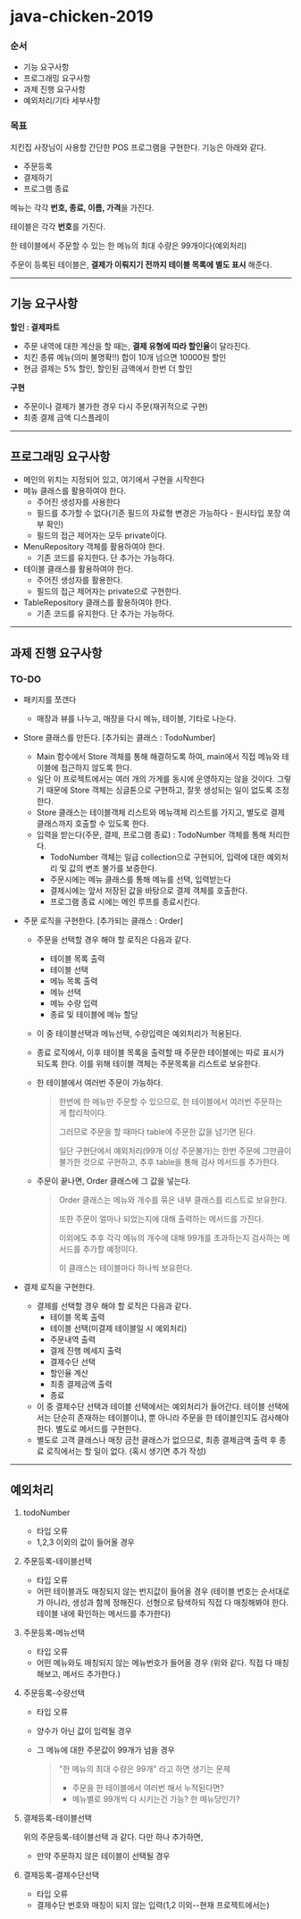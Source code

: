 # java-chicken-2019

### 순서

- 기능 요구사항
- 프로그래밍 요구사항
- 과제 진행 요구사항
- 예외처리/기타 세부사항

### 목표

치킨집 사장님이 사용할 간단한 POS 프로그램을 구현한다. 기능은 아래와 같다.

- 주문등록
- 결제하기
- 프로그램 종료

메뉴는 각각 **번호, 종료, 이름, 가격**을 가진다.

테이블은 각각 **번호**를 가진다.

한 테이블에서 주문할 수 있는 한 메뉴의 최대 수량은 99개이다(예외처리)

주문이 등록된 테이블은, **결제가 이뤄지기 전까지 테이블 목록에 별도 표시** 해준다.

---

## 기능 요구사항

**할인 : 결제파트**

- 주문 내역에 대한 계산을 할 때는, **결제 유형에 따라 할인율**이 달라진다.
- 치킨 종류 메뉴(의미 불명확!!) 합이 10개 넘으면 10000원 할인
- 현금 결제는 5% 할인, 할인된 금액에서 한번 더 할인

**구현**

- 주문이나 결제가 불가한 경우 다시 주문(재귀적으로 구현)
- 최종 결제 금액 디스플레이

---

## 프로그래밍 요구사항

- 메인의 위치는 지정되어 있고, 여기에서 구현을 시작한다
- 메뉴 클래스를 활용하여야 한다.
  - 주어진 생성자를 사용한다
  - 필드를 추가할 수 없다(기존 필드의 자료형 변경은 가능하다 - 원시타입 포장 여부 확인)
  - 필드의 접근 제어자는 모두 private이다.
- MenuRepository 객체를 활용하여야 한다.
  - 기존 코드를 유지한다. 단 추가는 가능하다.
- 테이블 클래스를 활용하여야 한다.
  - 주어진 생성자를 활용한다.
  - 필드의 접근 제어자는 private으로 구현한다.
- TableRepository 클래스를 활용하여야 한다.
  - 기존 코드를 유지한다. 단 추가는 가능하다.

---

## 과제 진행 요구사항

### TO-DO

- 패키지를 쪼갠다
  - 매장과 뷰를 나누고, 매장을 다시 메뉴, 테이블, 기타로 나눈다.

- Store 클래스를 만든다.
  [추가되는 클래스 : TodoNumber]

  - Main 함수에서 Store 객체를 통해 해결하도록 하여, main에서 직접 메뉴와 테이블에 접근하지 않도록 한다.
  - 일단 이 프로젝트에서는 여러 개의 가게를 동시에 운영하지는 않을 것이다. 
    그렇기 때문에 Store 객체는 싱글톤으로 구현하고, 잘못 생성되는 일이 없도록 조정한다.
  - Store 클래스는 테이블객체 리스트와 메뉴객체 리스트를 가지고, 별도로 결제 클래스까지 호출할 수 있도록 한다.
  - 입력을 받는다(주문, 결제, 프로그램 종료) :  TodoNumber 객체를 통해 처리한다.
    - TodoNumber 객체는 일급 collection으로 구현되어, 입력에 대한 예외처리 및 값의 변조 불가를 보증한다. 
    - 주문시에는 메뉴 클래스를 통해 메뉴를 선택, 입력받는다
    - 결제시에는 앞서 저장된 값을 바탕으로 결제 객체를 호출한다.
    - 프로그램 종료 시에는 메인 루프를 종료시킨다.

- 주문 로직을 구현한다.
  [추가되는 클래스 : Order]

  - 주문을 선택할 경우 해야 할 로직은 다음과 같다.

    - 테이블 목록 출력
    - 테이블 선택
    - 메뉴 목록 출력
    - 메뉴 선택
    - 메뉴 수량 입력
    - 종료 및 테이블에 메뉴 할당

  - 이 중 테이블선택과 메뉴선택, 수량입력은 예외처리가 적용된다.

  - 종료 로직에서, 이후 테이블 목록을 출력할 때 주문한 테이블에는 따로 표시가 되도록 한다.
    이를 위해 테이블 객체는 주문목록을 리스트로 보유한다.

  - 한 테이블에서 여러번 주문이 가능하다.

    > 한번에 한 메뉴만 주문할 수 있으므로, 한 테이블에서 여러번 주문하는 게 합리적이다.
    >
    > 그러므로 주문을 할 때마다 table에 주문한 값을 넘기면 된다.
    >
    > 일단 구현단에서 예외처리(99개 이상 주문불가)는 한번 주문에 그만큼이 불가한 것으로 구현하고, 추후 table을 통해 검사 메서드를 추가한다.

  - 주문이 끝나면, Order 클래스에 그 값을 넣는다. 

    > Order 클래스는 메뉴와 개수를 묶은 내부 클래스를 리스트로 보유한다.
    >
    > 또한 주문이 얼마나 되었는지에 대해 출력하는 메서드를 가진다.
    >
    > 이외에도 추후 각각 메뉴의 개수에 대해 99개를 초과하는지 검사하는 메서드를 추가할 예정이다.
    >
    > 이 클래스는 테이블마다 하나씩 보유한다.

- 결제 로직을 구현한다.

  - 결제를 선택할 경우 해야 할 로직은 다음과 같다.
    - 테이블 목록 출력
    - 테이블 선택(미결제 테이블일 시 예외처리)
    - 주문내역 출력
    - 결제 진행 메세지 출력
    - 결제수단 선택
    - 할인율 계산
    - 최종 결제금액 출력
    - 종료
  - 이 중 결제수단 선택과 테이블 선택에서는 예외처리가 들어간다.
    테이블 선택에서는 단순히 존재하는 테이블이냐, 뿐 아니라 주문을 한 테이블인지도 검사해야한다. 별도로 메서드를 구현한다.
  - 별도로 고객 클래스나 매장 금전 클래스가 없으므로, 최종 결제금액 출력 후 종료 로직에서는 할 일이 없다. (혹시 생기면 추가 작성)

---

## 예외처리

1. todoNumber

   - 타입 오류
   - 1,2,3 이외의 값이 들어올 경우

2. 주문등록-테이블선택

   - 타입 오류
   - 어떤 테이블과도 매칭되지 않는 번지값이 들어올 경우
     (테이블 번호는 순서대로가 아니라, 생성과 함께 정해진다. 선형으로 탐색하되 직접 다 매칭해봐야 한다. 테이블 내에 확인하는 메서드를 추가한다)

3. 주문등록-메뉴선택

   - 타입 오류
   - 어떤 메뉴와도 매칭되지 않는 메뉴번호가 들어올 경우
     (위와 같다. 직접 다 매칭해보고, 메서드 추가한다.)

4. 주문등록-수량선택

   - 타입 오류

   - 양수가 아닌 값이 입력될 경우

   - 그 메뉴에 대한 주문값이 99개가 넘을 경우

     > "한 메뉴의 최대 수량은 99개" 라고 하면 생기는 문제
     >
     > - 주문을 한 테이블에서 여러번 해서 누적된다면?
     > - 메뉴별로 99개씩 다 시키는건 가능? 한 메뉴당인가?

5. 결제등록-테이블선택

   위의 주문등록-테이블선택 과 같다. 다만 하나 추가하면,

   - 만약 주문하지 않은 테이블이 선택될 경우

6. 결제등록-결제수단선택

   - 타입 오류
   - 결제수단 번호와 매칭이 되지 않는 입력(1,2 이외--현재 프로젝트에서는)